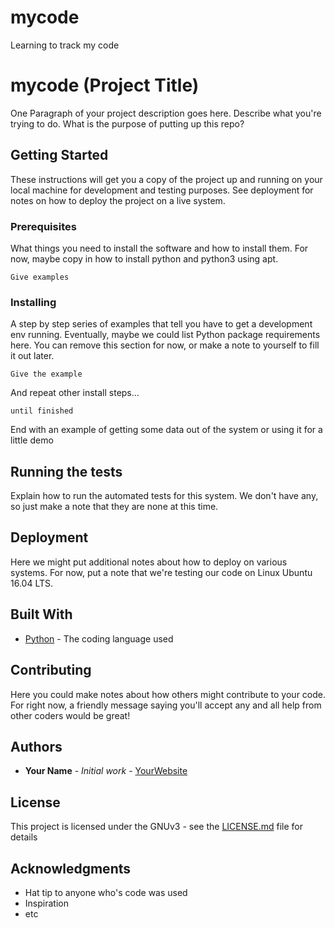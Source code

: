 # mycode
Learning to track my code

# mycode (Project Title)
 
 One Paragraph of your project description goes here. Describe what you're trying to do. What is the purpose of putting up this repo?
 
 ## Getting Started
 
 These instructions will get you a copy of the project up and running on your local machine for development and testing purposes. See deployment for notes on how to deploy the project on a live system.
 
 ### Prerequisites
 
 What things you need to install the software and how to install them. For now, maybe copy in how to install python and python3 using apt.
 
 ```
 Give examples
 ```
 
 ### Installing
 
 A step by step series of examples that tell you have to get a development env running. Eventually, maybe we could list Python package requirements here. You can remove this section for now, or make a note to yourself to fill it out later.
 
 ```
 Give the example
 ```
 
 And repeat other install steps...
 
 ```
 until finished
 ```
 
 End with an example of getting some data out of the system or using it for a little demo
 
 ## Running the tests
 
 Explain how to run the automated tests for this system. We don't have any, so just make a note that they are none at this time.
 
 ## Deployment
 
 Here we might put additional notes about how to deploy on various systems. For now, put a note that we're testing our code on Linux Ubuntu 16.04 LTS. 
 
 ## Built With
 
 * [Python](https://www.python.org/) - The coding language used
 
 ## Contributing
 
 Here you could make notes about how others might contribute to your code. For right now, a friendly message saying you'll accept any and all help from other coders would be great!
 
 ## Authors
 
 * **Your Name** - *Initial work* - [YourWebsite](https://example.com/)
 
 ## License
 
 This project is licensed under the GNUv3 - see the [LICENSE.md](LICENSE.md) file for details
 
 ## Acknowledgments
 
 * Hat tip to anyone who's code was used
 * Inspiration
 * etc
